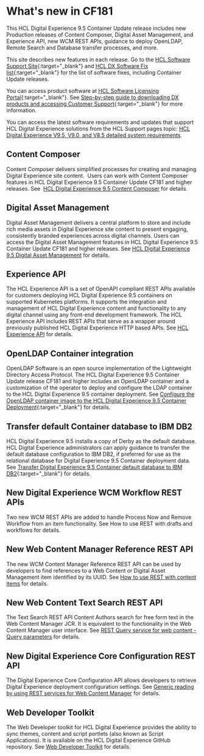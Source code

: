 # What's new in CF181

This HCL Digital Experience 9.5 Container Update release includes new Production releases of Content Composer, Digital Asset Management, and Experience API, new WCM REST APIs, guidance to deploy OpenLDAP, Remote Search and Database transfer processes, and more.

This site describes new features in each release. Go to the [HCL Software Support Site](https://support.hcltechsw.com/csm?id=kb_article&sysparm_article=KB0013939&sys_kb_id=9bd40c1f1bbf5cd0534c4159cc4bcbbd#CF17){:target="_blank"} and [HCL DX Software Fix list](https://support.hcltechsw.com/csm?id=kb_article&sysparm_article=KB0013939&sys_kb_id=519ebc84db1c341055f38d6d13961959){:target="_blank"} for the list of software fixes, including Container Update releases. 

You can access product software at [HCL Software Licensing Portal](https://www.hcltech.com/software/support/release){:target="_blank"}. See [Step-by-step guide to downloading DX products and accessing Customer Support](https://support.hcltechsw.com/csm?id=kb_article&sysparm_article=KB0077878&sys_kb_id=2cde06a31b885494c48197d58d4bcbe2){:target="_blank"} for more information.

You can access the latest software requirements and updates that support HCL Digital Experience solutions from the HCL Support pages topic: [HCL Digital Experience V9.5, V9.0, and V8.5 detailed system requirements](https://support.hcltechsw.com/csm?id=kb_article&sysparm_article=KB0013514&sys_kb_id=17d6296a1b5df34077761fc58d4bcb03).

## Content Composer

Content Composer delivers simplified processes for creating and managing Digital Experience site content.  Users can work with Content Composer features in HCL Digital Experience 9.5 Container Update CF181 and higher releases. See  [HCL Digital Experience 9.5 Content Composer](../../manage_content/wcm_authoring/content_composer/index.md) for details.

## Digital Asset Management

Digital Asset Management delivers a central platform to store and include rich media assets in Digital Experience site content to present engaging, consistently branded experiences across digital channels. Users can access the Digital Asset Management features in HCL Digital Experience 9.5 Container Update CF181 and higher releases. See [HCL Digital Experience 9.5 Digital Asset Management](../../manage_content/digital_assets/index.md) for details.

## Experience API

The HCL Experience API is a set of OpenAPI compliant REST APIs available for customers deploying HCL Digital Experience 9.5 containers on supported Kubernetes platforms. It supports the integration and management of HCL Digital Experience content and functionality to any digital channel using any front-end development framework. The HCL Experience API includes REST APIs that serve as a wrapper around previously published HCL Digital Experience HTTP based APIs. See [HCL Experience API](../../extend_dx/apis/hcl_experience_api/index.md) for details.

## OpenLDAP Container integration

OpenLDAP Software is an open source implementation of the Lightweight Directory Access Protocol. The HCL Digital Experience 9.5 Container Update release CF181 and higher includes an OpenLDAP container and a customization of the operator to deploy and configure the LDAP container to the HCL Digital Experience 9.5 container deployment. See [Configure the OpenLDAP container image to the HCL Digital Experience 9.5 Container Deployment](https://help.hcltechsw.com/digital-experience/9.5/containerization/configure_openldap_image.html){:target="_blank"}<!-- (../containerization/configure_openldap_image.md) --> for details.

## Transfer default Container database to IBM DB2

HCL Digital Experience 9.5 installs a copy of Derby as the default database. HCL Digital Experience administrators can apply guidance to transfer the default database configuration to IBM DB2, if preferred for use as the relational database for Digital Experience 9.5 Container deployment data. See [Transfer Digital Experience 9.5 Container default database to IBM DB2](https://help.hcltechsw.com/digital-experience/9.5/containerization/cw_containerdbtransfer_ibm_db2.html){:target="_blank"}<!-- (../containerization/cw_containerdbtransfer_ibm_db2.md) --> for details.

<!-- ## Remote Search services Docker deployment

To support search services when deployed to Docker, Digital Experience administrators can configure Remote search services. This will require some different setup and configuration steps than used to set up remote search on a non-Docker container platform. See [Deploy Remote Search services on Docker](../../platform/docker/docker_remote_search.md) for details. -->

## New Digital Experience WCM Workflow REST APIs

Two new WCM REST APIs are added to handle Process Now and Remove Workflow from an item functionality. See How to use REST with drafts and workflows for details.

## New Web Content Manager Reference REST API

The new WCM Content Manager Reference REST API can be used by developers to find references to a Web Content or Digital Asset Management item identified by its UUID. See [How to use REST with content items](../../manage_content/wcm_development/wcm_rest/wcm_rest_mng_content/wcm_rest_crud_content.md) for details.

## New Web Content Text Search REST API

The Text Search REST API Content Authors search for free form text in the Web Content Manager JCR. It is equivalent to the functionality in the Web Content Manager user interface. See [REST Query service for web content - Query parameters](../../manage_content/wcm_development/wcm_rest/wcm_rest_query/wcm_rest_adhoc.md) for details.

## New Digital Experience Core Configuration REST API

The Digital Experience Core Configuration API allows developers to retrieve Digital Experience deployment configuration settings. See [Generic reading by using REST services for Web Content Manager](../../manage_content/wcm_development/wcm_rest/wcm_rest_mng_content/wcm_rest_crud_read.md) for details.

## Web Developer Toolkit

The Web Developer toolkit for HCL Digital Experience provides the ability to sync themes, content and script portlets (also known as Script Applications). It is available on the HCL Digital Experience GitHub repository. See [Web Developer Toolkit](../../extend_dx/development_tools/web_developer_toolkit/web_developer_toolkit.md) for details.


